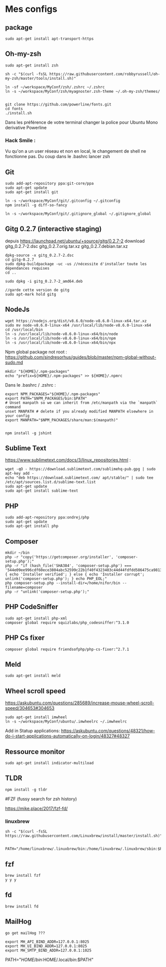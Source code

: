 # Mes configs

## package

    sudo apt-get install apt-transport-https

## Oh-my-zsh

    sudo apt-get install zsh

    sh -c "$(curl -fsSL https://raw.githubusercontent.com/robbyrussell/oh-my-zsh/master/tools/install.sh)"

    ln -sf ~/workspace/MyConf/zsh/.zshrc ~/.zshrc
    ln -s ~/workspace/MyConf/zsh/myagnoster.zsh-theme ~/.oh-my-zsh/themes/


    git clone https://github.com/powerline/fonts.git
    cd fonts
    ./install.sh

Dans les préférence de votre terminal changer la police pour Ubuntu Mono derivative Powerline


### Hack Smile :

Vu qu'on a un user réseau et non en local, le changement de shell ne fonctionne pas. Du coup dans le .bashrc lancer zsh

## Git

    sudo add-apt-repository ppa:git-core/ppa
    sudo apt-get update
    sudo apt-get install git

    ln -s ~/workspace/MyConf/git/.gitconfig ~/.gitconfig
    npm install -g diff-so-fancy

    ln -s ~/workspace/MyConf/git/.gitignore_global ~/.gitignore_global

## Gitg 0.2.7 (interactive staging)

depuis https://launchpad.net/ubuntu/+source/gitg/0.2.7-2 download gitg_0.2.7-2.dsc gitg_0.2.7.orig.tar.xz gitg_0.2.7.debian.tar.xz

    dpkg-source -x gitg_0.2.7-2.dsc
    cd gitg-0.2.7
    sudo dpkg-buildpackage -uc -us //nécessite d'installer toute les dépendances requises
    cd ..

    sudo dpkg -i gitg_0.2.7-2_amd64.deb

    //garde cette version de gitg
    sudo apt-mark hold gitg

## NodeJs

    wget https://nodejs.org/dist/v8.6.0/node-v8.6.0-linux-x64.tar.xz
    sudo mv node-v8.6.0-linux-x64 /usr/local/lib/node-v8.6.0-linux-x64
    cd /usr/local/bin
    ln -s /usr/local/lib/node-v8.6.0-linux-x64/bin/node
    ln -s /usr/local/lib/node-v8.6.0-linux-x64/bin/npm
    ln -s /usr/local/lib/node-v8.6.0-linux-x64/bin/npx


Npm global package not root : https://github.com/sindresorhus/guides/blob/master/npm-global-without-sudo.md

    mkdir "${HOME}/.npm-packages"
    echo "prefix=${HOME}/.npm-packages" >> ${HOME}/.npmrc

Dans le .bashrc / .zshrc :

    export NPM_PACKAGES="${HOME}/.npm-packages"
    export PATH="$NPM_PACKAGES/bin:$PATH"
    # Unset manpath so we can inherit from /etc/manpath via the `manpath` command
    unset MANPATH # delete if you already modified MANPATH elsewhere in your config
    export MANPATH="$NPM_PACKAGES/share/man:$(manpath)"


    npm install -g jshint

## Sublime Text

https://www.sublimetext.com/docs/3/linux_repositories.html :

    wget -qO - https://download.sublimetext.com/sublimehq-pub.gpg | sudo apt-key add -
    echo "deb https://download.sublimetext.com/ apt/stable/" | sudo tee /etc/apt/sources.list.d/sublime-text.list
    sudo apt-get update
    sudo apt-get install sublime-text

## PHP

    sudo add-apt-repository ppa:ondrej/php
    sudo apt-get update
    sudo apt-get install php

## Composer

    mkdir ~/bin
    php -r "copy('https://getcomposer.org/installer', 'composer-setup.php');"
    php -r "if (hash_file('SHA384', 'composer-setup.php') === '544e09ee996cdf60ece3804abc52599c22b1f40f4323403c44d44fdfdd586475ca9813a858088ffbc1f233e9b180f061') { echo 'Installer verified'; } else { echo 'Installer corrupt'; unlink('composer-setup.php'); } echo PHP_EOL;"
    php composer-setup.php --install-dir=/home/nifor/bin --filename=composer
    php -r "unlink('composer-setup.php');"

## PHP CodeSniffer

    sudo apt-get install php-xml
    composer global require squizlabs/php_codesniffer:^3.1.0

## PHP Cs fixer

    composer global require friendsofphp/php-cs-fixer:^2.7.1

## Meld

    sudo apt-get install meld

## Wheel scroll speed

https://askubuntu.com/questions/285689/increase-mouse-wheel-scroll-speed/304653#304653

    sudo apt-get install imwheel
    ln -s ~/workspace/MyConf/ubuntu/.imwheelrc ~/.imwheelrc

Add in Statup applications:
https://askubuntu.com/questions/48321/how-do-i-start-applications-automatically-on-login/48327#48327

## Ressource monitor

    sudo apt-get install indicator-multiload


## TLDR

    npm install -g tldr

#FZF (fussy search for zsh history)

https://mike.place/2017/fzf-fd/

### linuxbrew

    sh -c "$(curl -fsSL https://raw.githubusercontent.com/Linuxbrew/install/master/install.sh)"


    PATH="/home/linuxbrew/.linuxbrew/bin:/home/linuxbrew/.linuxbrew/sbin:$PATH"

## fzf

    brew install fzf
    y y y

## fd

    brew install fd

## MailHog

    go get mailHog ???

    export MH_API_BIND_ADDR=127.0.0.1:8025
    export MH_UI_BIND_ADDR=127.0.0.1:8025
    export MH_SMTP_BIND_ADDR=127.0.0.1:1025






PATH="$HOME/bin:$HOME/.local/bin:$PATH"
